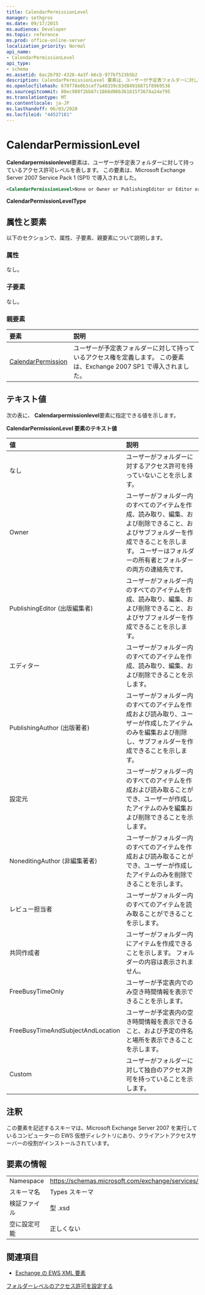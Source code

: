 ```yaml
---
title: CalendarPermissionLevel
manager: sethgros
ms.date: 09/17/2015
ms.audience: Developer
ms.topic: reference
ms.prod: office-online-server
localization_priority: Normal
api_name:
- CalendarPermissionLevel
api_type:
- schema
ms.assetid: 6ac2b792-4326-4a3f-b6cb-977bf523b5b2
description: CalendarPermissionLevel 要素は、ユーザーが予定表フォルダーに対して持っているアクセス許可レベルを表します。 この要素は、Microsoft Exchange Server 2007 Service Pack 1 (SP1) で導入されました。
ms.openlocfilehash: 670f78e0b3cef7a40339c83d84916871f8969536
ms.sourcegitcommit: 88ec988f2bb67c1866d06b361615f3674a24e795
ms.translationtype: MT
ms.contentlocale: ja-JP
ms.lasthandoff: 06/03/2020
ms.locfileid: "44527181"
---
```

# <a name="calendarpermissionlevel"></a>CalendarPermissionLevel

**Calendarpermissionlevel**要素は、ユーザーが予定表フォルダーに対して持っているアクセス許可レベルを表します。 この要素は、Microsoft Exchange Server 2007 Service Pack 1 (SP1) で導入されました。 
  
```xml
<CalendarPermissionLevel>None or Owner or PublishingEditor or Editor or PublishingAuthor or Author or NoneditingAuthor or Reviewer or Contributor or FreeBusyTimeOnly or FreeBusyTimeAndSubjectAndLocation or Custom</CalendarPermissionLevel>
```

 **CalendarPermissionLevelType**
## <a name="attributes-and-elements"></a>属性と要素

以下のセクションで、属性、子要素、親要素について説明します。
  
### <a name="attributes"></a>属性

なし。
  
### <a name="child-elements"></a>子要素

なし。
  
### <a name="parent-elements"></a>親要素

|**要素**|**説明**|
|:-----|:-----|
|[CalendarPermission](calendarpermission.md) <br/> |ユーザーが予定表フォルダーに対して持っているアクセス権を定義します。 この要素は、Exchange 2007 SP1 で導入されました。  <br/> |
   
## <a name="text-value"></a>テキスト値

次の表に、 **Calendarpermissionlevel**要素に指定できる値を示します。 
  
**CalendarPermissionLevel 要素のテキスト値**

|**値**|**説明**|
|:-----|:-----|
|なし  <br/> |ユーザーがフォルダーに対するアクセス許可を持っていないことを示します。  <br/> |
|Owner  <br/> |ユーザーがフォルダー内のすべてのアイテムを作成、読み取り、編集、および削除できること、およびサブフォルダーを作成できることを示します。 ユーザーはフォルダーの所有者とフォルダーの両方の連絡先です。  <br/> |
|PublishingEditor (出版編集者)  <br/> |ユーザーがフォルダー内のすべてのアイテムを作成、読み取り、編集、および削除できること、およびサブフォルダーを作成できることを示します。  <br/> |
|エディター  <br/> |ユーザーがフォルダー内のすべてのアイテムを作成、読み取り、編集、および削除できることを示します。  <br/> |
|PublishingAuthor (出版著者)  <br/> |ユーザーがフォルダー内のすべてのアイテムを作成および読み取り、ユーザーが作成したアイテムのみを編集および削除し、サブフォルダーを作成できることを示します。  <br/> |
|設定元  <br/> |ユーザーがフォルダー内のすべてのアイテムを作成および読み取ることができ、ユーザーが作成したアイテムのみを編集および削除できることを示します。  <br/> |
|NoneditingAuthor (非編集著者)  <br/> |ユーザーがフォルダー内のすべてのアイテムを作成および読み取ることができ、ユーザーが作成したアイテムのみを削除できることを示します。  <br/> |
|レビュー担当者  <br/> |ユーザーがフォルダー内のすべてのアイテムを読み取ることができることを示します。  <br/> |
|共同作成者  <br/> |ユーザーがフォルダー内にアイテムを作成できることを示します。 フォルダーの内容は表示されません。  <br/> |
|FreeBusyTimeOnly  <br/> |ユーザーが予定表内でのみ空き時間情報を表示できることを示します。  <br/> |
|FreeBusyTimeAndSubjectAndLocation  <br/> |ユーザーが予定表内の空き時間情報を表示できること、および予定の件名と場所を表示できることを示します。  <br/> |
|Custom  <br/> |ユーザーがフォルダーに対して独自のアクセス許可を持っていることを示します。  <br/> |
   
## <a name="remarks"></a>注釈

この要素を記述するスキーマは、Microsoft Exchange Server 2007 を実行しているコンピューターの EWS 仮想ディレクトリにあり、クライアントアクセスサーバーの役割がインストールされています。
  
## <a name="element-information"></a>要素の情報

|||
|:-----|:-----|
|Namespace  <br/> |https://schemas.microsoft.com/exchange/services/2006/types  <br/> |
|スキーマ名  <br/> |Types スキーマ  <br/> |
|検証ファイル  <br/> |型 .xsd  <br/> |
|空に設定可能  <br/> |正しくない  <br/> |
   
## <a name="see-also"></a>関連項目



- [Exchange の EWS XML 要素](ews-xml-elements-in-exchange.md)


[フォルダーレベルのアクセス許可を設定する](https://msdn.microsoft.com/library/c7530e86-5112-401c-b10a-9c054ae59f07%28Office.15%29.aspx)

